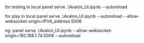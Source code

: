 for testing in local panel serve .\Avalon_UI.ipynb --autoreload

for play in local panel serve .\Avalon_UI.ipynb --autoreload --allow-websocket-origin=IPV4_address:5006

eg:
panel serve .\Avalon_UI.ipynb --allow-websocket-origin=192.168.1.74:5006 --autoreload
